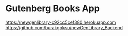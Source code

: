 # Gutenberg Books App

https://newgenlibrary-c92cc5cef380.herokuapp.com
https://github.com/burakgoksu/newGenLibrary_Backend
